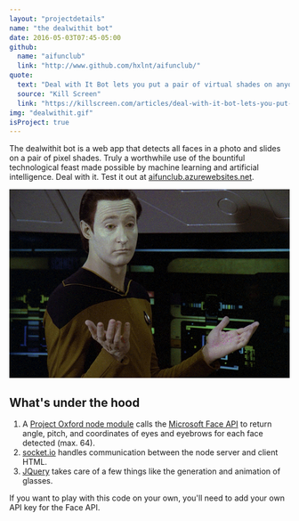 ```yaml
---
layout: "projectdetails"
name: "the dealwithit bot"
date: 2016-05-03T07:45-05:00
github: 
  name: "aifunclub"
  link: "http://www.github.com/hxlnt/aifunclub/"
quote:
  text: "Deal with It Bot lets you put a pair of virtual shades on anyone."
  source: "Kill Screen"
  link: "https://killscreen.com/articles/deal-with-it-bot-lets-you-put-a-pair-of-virtual-shades-on-anyone/"
img: "dealwithit.gif"
isProject: true
---
```


The dealwithit bot is a web app that detects all faces in a photo and slides on a pair of pixel shades. Truly a worthwhile use of the bountiful technological feast made possible by machine learning and artificial intelligence. Deal with it. Test it out at [aifunclub.azurewebsites.net](http://aifunclub.azurewebsites.net).

![Data deals with it](/img/dealwithit.gif)

## What's under the hood

1. A [Project Oxford node module](https://github.com/felixrieseberg/project-oxford) calls the [Microsoft Face API](http://microsoft.com/cognitive) to return angle, pitch, and coordinates of eyes and eyebrows for each face detected (max. 64).
2. [socket.io](https://github.com/socketio/socket.io) handles communication between the node server and client HTML.
3. [JQuery](https://jquery.com/) takes care of a few things like the generation and animation of glasses.

If you want to play with this code on your own, you'll need to add your own API key for the Face API.